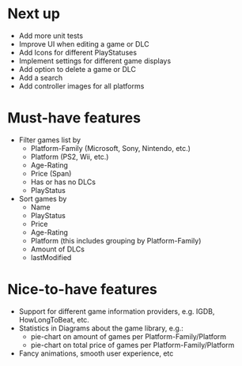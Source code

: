 # Next up
- Add more unit tests
- Improve UI when editing a game or DLC
- Add Icons for different PlayStatuses
- Implement settings for different game displays
- Add option to delete a game or DLC
- Add a search
- Add controller images for all platforms

# Must-have features
- Filter games list by
    - Platform-Family (Microsoft, Sony, Nintendo, etc.)
    - Platform (PS2, Wii, etc.)
    - Age-Rating
    - Price (Span)
    - Has or has no DLCs
    - PlayStatus
- Sort games by
    - Name
    - PlayStatus
    - Price
    - Age-Rating
    - Platform (this includes grouping by Platform-Family)
    - Amount of DLCs
    - lastModified

# Nice-to-have features
- Support for different game information providers, e.g. IGDB, HowLongToBeat, etc.
- Statistics in Diagrams about the game library, e.g.:
    - pie-chart on amount of games per Platform-Family/Platform
    - pie-chart on total price of games per Platform-Family/Platform
- Fancy animations, smooth user experience, etc